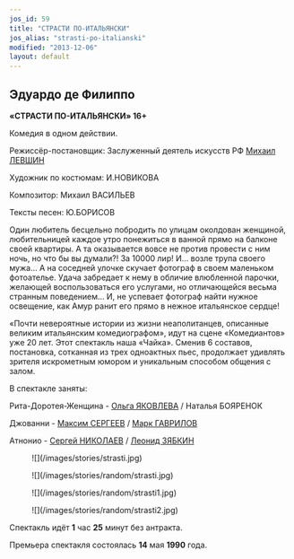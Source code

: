 ```yaml
---
jos_id: 59
title: "СТРАСТИ ПО-ИТАЛЬЯНСКИ"
jos_alias: "strasti-po-italianski"
modified: "2013-12-06"
layout: default
---
```


## Эдуардо де Филиппо

**«СТРАСТИ ПО-ИТАЛЬЯНСКИ» 16+**

Комедия в одном действии.

Режиссёр-постановщик: Заслуженный деятель искусств РФ [Михаил ЛЕВШИН](153-mihail-levshin.html)

Художник по костюмам: И.НОВИКОВА

Композитор: Михаил ВАСИЛЬЕВ

Тексты песен: Ю.БОРИСОВ

Один любитель бесцельно побродить по улицам околдован женщиной, любительницей каждое утро понежиться в ванной прямо на балконе своей квартиры. А та оказывается вовсе не против провести с ним ночь, но что бы вы думали?! За 10000 лир! И… возле трупа своего мужа… А на соседней улочке скучает фотограф в своем маленьком фотоателье. Удача забредает к нему в обличие влюбленной парочки, желающей воспользоваться его услугами, но отличающейся весьма странным поведением… И, не успевает фотограф найти нужное освещение, как Амур ранит его прямо в нежное итальянское сердце!

«Почти невероятные истории из жизни неаполитанцев, описанные великим итальянским комедиографом», идут на сцене «Комедиантов» уже 20 лет. Этот спектакль наша «Чайка». Сменив 6 составов, постановка, сотканная из трех одноактных пьес, продолжает удивлять зрителя искрометным юмором и уникальным способом общения с залом.

В спектакле заняты:

Рита-Доротея-Женщина - [Ольга ЯКОВЛЕВА](89-olga-yakovleva.html) / Наталья БОЯРЕНОК

Джованни - [Максим СЕРГЕЕВ](57-maxsim-sergeev.html) / [Марк ГАВРИЛОВ](112-mark-gavrilov.html)

Атнонио - [Сергей НИКОЛАЕВ](52-sergei-nikolaev.html) / [Леонид ЗЯБКИН](67-leonid-zabkin.html)

<figure>
![](/images/stories/strasti.jpg)
</figure>

<figure>
![](/images/stories/random/strasti.jpg)
</figure>

<figure>
![](/images/stories/random/strasti1.jpg)
</figure>

<figure>
![](/images/stories/random/strasti2.jpg)
</figure>

Спектакль идёт **1** час **25** минут без антракта.

Премьера спектакля состоялась **14** мая **1990** года.

<h2> </h2>


